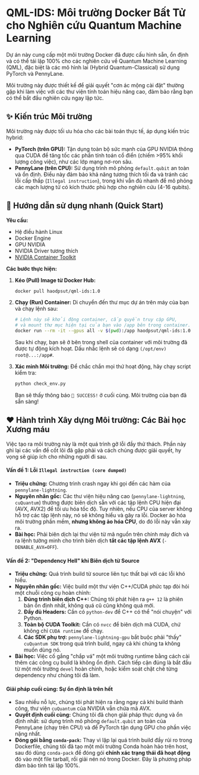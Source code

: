 # QML-IDS: Môi trường Docker Bất Tử cho Nghiên cứu Quantum Machine Learning

Dự án này cung cấp một môi trường Docker đã được cấu hình sẵn, ổn định và có thể tái lập 100% cho các nghiên cứu về Quantum Machine Learning (QML), đặc biệt là các mô hình lai (Hybrid Quantum-Classical) sử dụng PyTorch và PennyLane.

Môi trường này được thiết kế để giải quyết "cơn ác mộng cài đặt" thường gặp khi làm việc với các thư viện tính toán hiệu năng cao, đảm bảo rằng bạn có thể bắt đầu nghiên cứu ngay lập tức.

## ✨ Kiến trúc Môi trường

Môi trường này được tối ưu hóa cho các bài toán thực tế, áp dụng kiến trúc hybrid:

*   **PyTorch (trên GPU):** Tận dụng toàn bộ sức mạnh của GPU NVIDIA thông qua CUDA để tăng tốc các phần tính toán cổ điển (chiếm >95% khối lượng công việc), như các lớp mạng nơ-ron sâu.
*   **PennyLane (trên CPU):** Sử dụng trình mô phỏng `default.qubit` an toàn và ổn định. Điều này đảm bảo khả năng tương thích tối đa và tránh các lỗi cấp thấp (`Illegal instruction`), trong khi vẫn đủ nhanh để mô phỏng các mạch lượng tử có kích thước phù hợp cho nghiên cứu (4-16 qubits).

## 🚀 Hướng dẫn sử dụng nhanh (Quick Start)

**Yêu cầu:**
*   Hệ điều hành Linux
*   Docker Engine
*   GPU NVIDIA
*   NVIDIA Driver tương thích
*   [NVIDIA Container Toolkit](https://docs.nvidia.com/datacenter/cloud-native/container-toolkit/latest/install-guide.html)

**Các bước thực hiện:**

1.  **Kéo (Pull) Image từ Docker Hub:**
    ```bash
    docker pull haodpsut/qml-ids:1.0
    ```

2.  **Chạy (Run) Container:**
    Di chuyển đến thư mục dự án trên máy của bạn và chạy lệnh sau:
    ```bash
    # Lệnh này sẽ khởi động container, cấp quyền truy cập GPU,
    # và mount thư mục hiện tại của bạn vào /app bên trong container.
    docker run --rm -it --gpus all -v $(pwd):/app haodpsut/qml-ids:1.0
    ```
    Sau khi chạy, bạn sẽ ở bên trong shell của container với môi trường đã được tự động kích hoạt. Dấu nhắc lệnh sẽ có dạng `(/opt/env) root@...:/app#`.

3.  **Xác minh Môi trường:**
    Để chắc chắn mọi thứ hoạt động, hãy chạy script kiểm tra:
    ```bash
    python check_env.py
    ```
    Bạn sẽ thấy thông báo `🎉 SUCCESS!` ở cuối cùng. Môi trường của bạn đã sẵn sàng!

## ❤️ Hành trình Xây dựng Môi trường: Các Bài học Xương máu

Việc tạo ra môi trường này là một quá trình gỡ lỗi đầy thử thách. Phần này ghi lại các vấn đề cốt lõi đã gặp phải và cách chúng được giải quyết, hy vọng sẽ giúp ích cho những người đi sau.

#### Vấn đề 1: Lỗi `Illegal instruction (core dumped)`
*   **Triệu chứng:** Chương trình crash ngay khi gọi đến các hàm của `pennylane-lightning`.
*   **Nguyên nhân gốc:** Các thư viện hiệu năng cao (`pennylane-lightning`, `cuQuantum`) thường được biên dịch sẵn với các tập lệnh CPU hiện đại (AVX, AVX2) để tối ưu hóa tốc độ. Tuy nhiên, nếu CPU của server không hỗ trợ các tập lệnh này, nó sẽ không hiểu và gây ra lỗi. Docker ảo hóa môi trường phần mềm, **nhưng không ảo hóa CPU**, do đó lỗi này vẫn xảy ra.
*   **Bài học:** Phải biên dịch lại thư viện từ mã nguồn trên chính máy đích và ra lệnh tường minh cho trình biên dịch **tắt các tập lệnh AVX** (`-DENABLE_AVX=OFF`).

#### Vấn đề 2: "Dependency Hell" khi Biên dịch từ Source
*   **Triệu chứng:** Quá trình build từ source liên tục thất bại với các lỗi khó hiểu.
*   **Nguyên nhân gốc:** Việc build một thư viện C++/CUDA phức tạp đòi hỏi một chuỗi công cụ hoàn chỉnh:
    1.  **Đúng trình biên dịch C++:** Chúng tôi phát hiện ra `g++ 12` là phiên bản ổn định nhất, không quá cũ cũng không quá mới.
    2.  **Đầy đủ Headers:** Cần có `python-dev` để C++ có thể "nói chuyện" với Python.
    3.  **Toàn bộ CUDA Toolkit:** Cần có `nvcc` để biên dịch mã CUDA, chứ không chỉ `CUDA runtime` để chạy.
    4.  **Các SDK phụ trợ:** `pennylane-lightning-gpu` bắt buộc phải "thấy" `cuQuantum SDK` trong quá trình build, ngay cả khi chúng ta không muốn dùng nó.
*   **Bài học:** Việc cố gắng "chắp vá" một môi trường runtime bằng cách cài thêm các công cụ build là không ổn định. Cách tiếp cận đúng là bắt đầu từ một môi trường `devel` hoàn chỉnh, hoặc kiểm soát chặt chẽ từng dependency như chúng tôi đã làm.

#### Giải pháp cuối cùng: Sự ổn định là trên hết
*   Sau nhiều nỗ lực, chúng tôi phát hiện ra rằng ngay cả khi build thành công, thư viện `cuQuantum` của NVIDIA vẫn chứa mã AVX.
*   **Quyết định cuối cùng:** Chúng tôi đã chọn giải pháp thực dụng và ổn định nhất: sử dụng trình mô phỏng `default.qubit` an toàn của PennyLane (chạy trên CPU) và để PyTorch tận dụng GPU cho phần việc nặng nhất.
*   **Đóng gói bằng `conda-pack`:** Thay vì lặp lại quá trình build đầy rủi ro trong Dockerfile, chúng tôi đã tạo một môi trường Conda hoàn hảo trên host, sau đó dùng `conda-pack` để đóng gói **chính xác trạng thái đã hoạt động** đó vào một file tarball, rồi giải nén nó trong Docker. Đây là phương pháp đảm bảo tính tái lập 100%.

